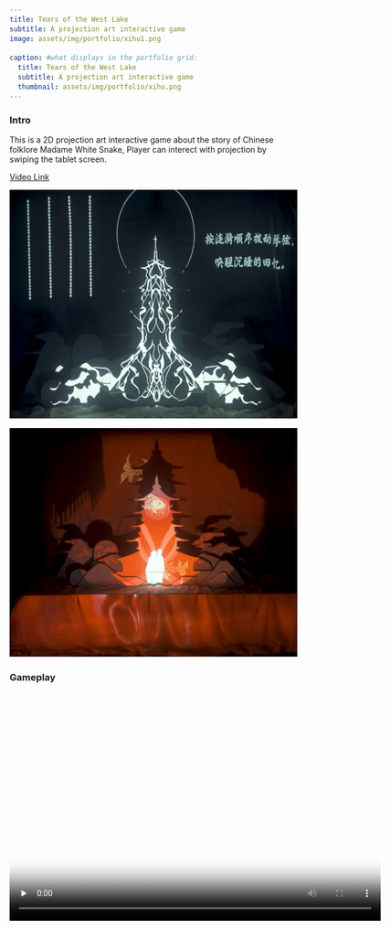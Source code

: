 ```yaml
---
title: Tears of the West Lake
subtitle: A projection art interactive game
image: assets/img/portfolio/xihu1.png

caption: #what displays in the portfolio grid:
  title: Tears of the West Lake
  subtitle: A projection art interactive game
  thumbnail: assets/img/portfolio/xihu.png
---
```


### Intro

This is a 2D projection art interactive game about the story of Chinese folklore Madame White Snake, Player can interect with projection by swiping the tablet screen.

[Video Link](https://www.youtube.com/watch?v=uow1KlBxh64)

<p align="center">
  <img width="650" height="400" src="../assets/img/portfolio/xihu2.png" alt="xihu">
</p>

<p align="center">
  <img width="650" height="400" src="../assets/img/portfolio/xihu3.png" alt="xihu">
</p>


### Gameplay

<video width="650" height="400" id="video" controls="" preload="none" poster="planet"> 
      <source id="mp4" src="../assets/video/xihu.mp4" type="video/mp4">
</videos>
